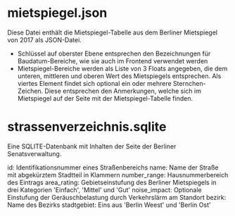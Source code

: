 # mietspiegel.json

Diese Datei enthält die Mietspiegel-Tabelle aus dem Berliner Mietspiegel von
2017 als JSON-Datei.

- Schlüssel auf oberster Ebene entsprechen den Bezeichnungen für Baudatum-Bereiche,
wie sie auch im Frontend verwendet werden
- Mietspiegel-Bereiche werden als Liste von 3 Floats angegeben, die dem unteren,
mittleren und oberen Wert des Mietspiegels entsprechen. Als viertes Element 
findet sich optional ein oder mehrere Sternchen-Zeichen. Diese entsprechen den 
Anmerkungen, welche sich im Mietspiegel auf der Seite mit der Mietspiegel-Tabelle
finden.

# strassenverzeichnis.sqlite

Eine SQLITE-Datenbank mit Inhalten der Seite der Berliner Senatsverwaltung.

id: Identifikationsnummer eines Straßenbereichs
name: Name der Straße mit abgekürztem Stadtteil in Klammern
number_range: Hausnummerbereich des Eintrags
area_rating: Gebietseinstufung des Berliner Mietspiegels in drei Kategorien 
	'Einfach', 'Mittel' und 'Gut'
noise_impact: Optionale Einstufung der Geräuschbelastung durch Verkehrslärm am
	Standort
bezirk: Name des Bezirks
stadtgebiet: Eins aus 'Berlin Weest' und 'Berlin Ost'